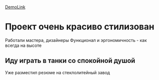 [DemoLink](https://tmdb-ts-final2.vercel.app/main?page=1)
# Проект очень красиво стилизован
Работали мастера, дизайнеры
Функционал и эргономичность - как всегда на высоте  
## Иду играть в танки со спокойной душой
Уже разместил резюме на стеклолитейный завод
